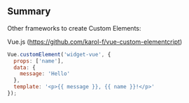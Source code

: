 ## Summary

Other frameworks to create Custom Elements:

Vue.js (https://github.com/karol-f/vue-custom-elementcript)
```javascript
Vue.customElement('widget-vue', {
  props: ['name'],
  data: {
    message: 'Hello'
  },
  template: '<p>{{ message }}, {{ name }}!</p>'
});
```
